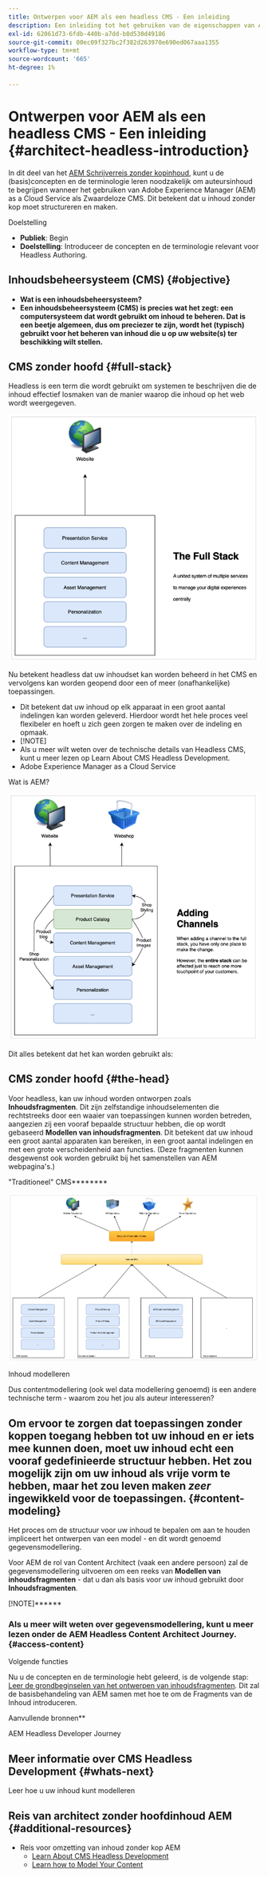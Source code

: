 ```yaml
---
title: Ontwerpen voor AEM als een headless CMS - Een inleiding
description: Een inleiding tot het gebruiken van de eigenschappen van Adobe Experience Manager as a Cloud Service als Zwaardeloze CMS om inhoud voor uw project te ontwerpen.
exl-id: 62061d73-6fdb-440b-a7dd-b0d530d49186
source-git-commit: 00ec09f327bc2f382d263970e690ed067aaa1355
workflow-type: tm+mt
source-wordcount: '665'
ht-degree: 1%

---
```


# Ontwerpen voor AEM als een headless CMS - Een inleiding {#architect-headless-introduction}

In dit deel van het [AEM Schrijverreis zonder kopinhoud](overview.md), kunt u de (basis)concepten en de terminologie leren noodzakelijk om auteursinhoud te begrijpen wanneer het gebruiken van Adobe Experience Manager (AEM) as a Cloud Service als Zwaardeloze CMS. Dit betekent dat u inhoud zonder kop moet structureren en maken.

Doelstelling

* **Publiek**: Begin
* **Doelstelling**: Introduceer de concepten en de terminologie relevant voor Headless Authoring.

## Inhoudsbeheersysteem (CMS) {#objective}

* **Wat is een inhoudsbeheersysteem?**
* **Een inhoudsbeheersysteem (CMS) is precies wat het zegt: een computersysteem dat wordt gebruikt om inhoud te beheren. Dat is een beetje algemeen, dus om preciezer te zijn, wordt het (typisch) gebruikt voor het beheren van inhoud die u op uw website(s) ter beschikking wilt stellen.**

## CMS zonder hoofd {#full-stack}

Headless is een term die wordt gebruikt om systemen te beschrijven die de inhoud effectief losmaken van de manier waarop die inhoud op het web wordt weergegeven.

![Doorgaans beheert u de inhoud in een CMS en dezelfde CMS is verantwoordelijk voor het weergeven van die inhoud op uw webpagina&#39;s.](/help/journey-headless/developer/assets/full-stack.png)

Nu betekent headless dat uw inhoudset kan worden beheerd in het CMS en vervolgens kan worden geopend door een of meer (onafhankelijke) toepassingen.

* Dit betekent dat uw inhoud op elk apparaat in een groot aantal indelingen kan worden geleverd. Hierdoor wordt het hele proces veel flexibeler en hoeft u zich geen zorgen te maken over de indeling en opmaak.
* [!NOTE]
* Als u meer wilt weten over de technische details van Headless CMS, kunt u meer lezen op Learn About CMS Headless Development.
* Adobe Experience Manager as a Cloud Service

Wat is AEM?

![In de eerste plaats is AEM een contentbeheersysteem met een groot aantal functies die ook aan uw vereisten kunnen worden aangepast.](/help/journey-headless/developer/assets/adding-channel.png)

Dit alles betekent dat het kan worden gebruikt als:

## CMS zonder hoofd {#the-head}

Voor headless, kan uw inhoud worden ontworpen zoals **Inhoudsfragmenten**.
Dit zijn zelfstandige inhoudselementen die rechtstreeks door een waaier van toepassingen kunnen worden betreden, aangezien zij een vooraf bepaalde structuur hebben, die op wordt gebaseerd **Modellen van inhoudsfragmenten**.
Dit betekent dat uw inhoud een groot aantal apparaten kan bereiken, in een groot aantal indelingen en met een grote verscheidenheid aan functies.
(Deze fragmenten kunnen desgewenst ook worden gebruikt bij het samenstellen van AEM webpagina&#39;s.)

&quot;Traditioneel&quot; CMS********

![Inhoud is ontworpen voor webpagina&#39;s en gebruikt een reeks componenten die bepalen hoe de inhoud op uw website wordt weergegeven. Zelfs hier is AEM uiterst flexibel aangezien uw projectteam aangepaste componenten kan ontwikkelen.](/help/journey-headless/developer/assets/headless-cms.png)

Inhoud modelleren

Dus contentmodellering (ook wel data modellering genoemd) is een andere technische term - waarom zou het jou als auteur interesseren?

## Om ervoor te zorgen dat toepassingen zonder koppen toegang hebben tot uw inhoud en er iets mee kunnen doen, moet uw inhoud echt een vooraf gedefinieerde structuur hebben. Het zou mogelijk zijn om uw inhoud als vrije vorm te hebben, maar het zou leven maken *zeer* ingewikkeld voor de toepassingen. {#content-modeling}

Het proces om de structuur voor uw inhoud te bepalen om aan te houden impliceert het ontwerpen van een model - en dit wordt genoemd gegevensmodellering.

Voor AEM de rol van Content Architect (vaak een andere persoon) zal de gegevensmodellering uitvoeren om een reeks van **Modellen van inhoudsfragmenten** - dat u dan als basis voor uw inhoud gebruikt door **Inhoudsfragmenten**.

[!NOTE]******

### Als u meer wilt weten over gegevensmodellering, kunt u meer lezen onder de AEM Headless Content Architect Journey. {#access-content}

Volgende functies

Nu u de concepten en de terminologie hebt geleerd, is de volgende stap: [Leer de grondbeginselen van het ontwerpen van inhoudsfragmenten](basics.md). Dit zal de basisbehandeling van AEM samen met hoe te om de Fragments van de Inhoud introduceren.

Aanvullende bronnen**

AEM Headless Developer Journey

## Meer informatie over CMS Headless Development {#whats-next}

Leer hoe u uw inhoud kunt modelleren[](basics.md)

## Reis van architect zonder hoofdinhoud AEM {#additional-resources}

* Reis voor omzetting van inhoud zonder kop AEM
   * [Learn About CMS Headless Development](/help/journey-headless/developer/learn-about.md)
   * [Learn how to Model Your Content](/help/journey-headless/developer/model-your-content.md)
